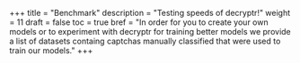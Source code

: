 +++
title = "Benchmark"
description = "Testing speeds of decryptr!"
weight = 11
draft = false
toc = true
bref = "In order for you to create your own models or to experiment with decryptr for training better models we provide a list of datasets containg captchas manually classified that were used to train our models."
+++

